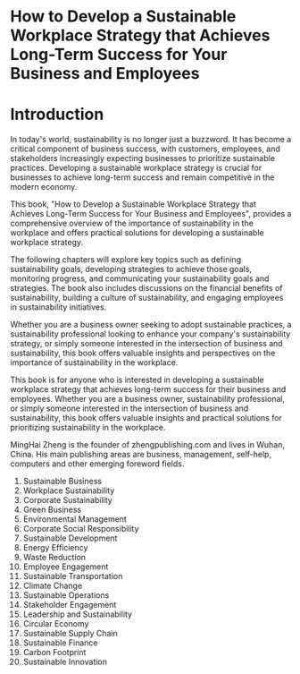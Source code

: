 # How to Develop a Sustainable Workplace Strategy that Achieves Long-Term Success for Your Business and Employees

# Introduction

In today's world, sustainability is no longer just a buzzword. It has become a critical component of business success, with customers, employees, and stakeholders increasingly expecting businesses to prioritize sustainable practices. Developing a sustainable workplace strategy is crucial for businesses to achieve long-term success and remain competitive in the modern economy.

This book, "How to Develop a Sustainable Workplace Strategy that Achieves Long-Term Success for Your Business and Employees", provides a comprehensive overview of the importance of sustainability in the workplace and offers practical solutions for developing a sustainable workplace strategy.

The following chapters will explore key topics such as defining sustainability goals, developing strategies to achieve those goals, monitoring progress, and communicating your sustainability goals and strategies. The book also includes discussions on the financial benefits of sustainability, building a culture of sustainability, and engaging employees in sustainability initiatives.

Whether you are a business owner seeking to adopt sustainable practices, a sustainability professional looking to enhance your company's sustainability strategy, or simply someone interested in the intersection of business and sustainability, this book offers valuable insights and perspectives on the importance of sustainability in the workplace.

This book is for anyone who is interested in developing a sustainable workplace strategy that achieves long-term success for their business and employees. Whether you are a business owner, sustainability professional, or simply someone interested in the intersection of business and sustainability, this book offers valuable insights and practical solutions for prioritizing sustainability in the workplace.

MingHai Zheng is the founder of zhengpublishing.com and lives in Wuhan, China. His main publishing areas are business, management, self-help, computers and other emerging foreword fields.



1. Sustainable Business
2. Workplace Sustainability
3. Corporate Sustainability
4. Green Business
5. Environmental Management
6. Corporate Social Responsibility
7. Sustainable Development
8. Energy Efficiency
9. Waste Reduction
10. Employee Engagement
11. Sustainable Transportation
12. Climate Change
13. Sustainable Operations
14. Stakeholder Engagement
15. Leadership and Sustainability
16. Circular Economy
17. Sustainable Supply Chain
18. Sustainable Finance
19. Carbon Footprint
20. Sustainable Innovation

